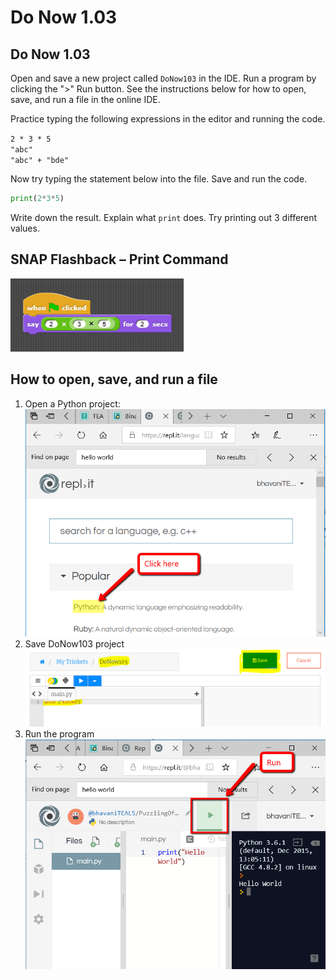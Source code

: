 # Do Now 1.03

## Do Now 1.03

Open and save a new project called `DoNow103` in the IDE. Run a program by clicking the "&gt;" Run button. See the instructions below for how to open, save, and run a file in the online IDE.

Practice typing the following expressions in the editor and running the code.

`2 * 3 * 5`   
 `"abc"`   
 `"abc" + "bde"`   


Now try typing the statement below into the file. Save and run the code.

```python
print(2*3*5)
```

Write down the result. Explain what `print` does. Try printing out 3 different values.

## SNAP Flashback – Print Command

![](../../.gitbook/assets/untitled.png)

## How to open, save, and run a file

1. Open a Python project: ![Open a project](../../.gitbook/assets/rp1.png)
2. Save DoNow103 project ![Save a project](../../.gitbook/assets/donow103_save.png)
3. Run the program ![Run Python 3](../../.gitbook/assets/rp2.png)

